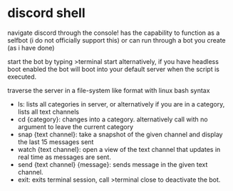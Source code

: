 # discord shell
 navigate discord through the console! has the capability to function as a selfbot (i do not officially support this) or can run through a bot you create (as i have done)

start the bot by typing >terminal start
alternatively, if you have headless boot enabled the bot will boot into your default server when the script is executed.

traverse the server in a file-system like format with linux bash syntax
- ls: lists all categories in server, or alternatively if you are in a category, lists all text channels
- cd {category}: changes into a category. alternatively call with no argument to leave the current category
- snap {text channel}: take a snapshot of the given channel and display the last 15 messages sent
- watch {text channel}: open a view of the text channel that updates in real time as messages are sent.
- send {text channel} {message}: sends message in the given text channel.
- exit: exits terminal session, call >terminal close to deactivate the bot.
